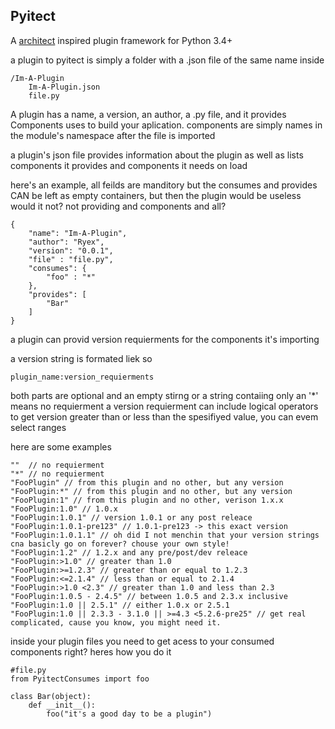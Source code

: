 Pyitect
-------

A [architect](https://github.com/c9/architect) inspired plugin framework for Python 3.4+

a plugin to pyitect is simply a folder with a .json file of the same name inside
    
    /Im-A-Plugin
        Im-A-Plugin.json
        file.py
        
A plugin has a name, a version, an author, a .py file, and it provides Components uses to build your aplication. components are simply names in the module's namespace after the file is imported

a plugin's json file provides information about the plugin as well as lists components it provides and components it needs on load

here's an example, all feilds are manditory but the consumes and provides CAN be left as empty containers, but then the plugin would be useless would it not? not providing and components and all?
    
    {
        "name": "Im-A-Plugin",
        "author": "Ryex",
        "version": "0.0.1",
        "file" : "file.py",
        "consumes": {
            "foo" : "*"
        },
        "provides": [
            "Bar"
        ]
    }
    
a plugin can provid version requierments for the components it's importing

a version string is formated liek so

    plugin_name:version_requierments
    
both parts are optional and an empty stirng or a string contaiing only an '*' means no requierment
a version requierment can include logical operators to get version greater than or less than the spesifiyed value, you can evem select ranges

here are some examples
    
    ""  // no requierment
    "*" // no requierment
    "FooPlugin" // from this plugin and no other, but any version
    "FooPlugin:*" // from this plugin and no other, but any version
    "FooPlugin:1" // from this plugin and no other, verison 1.x.x 
    "FooPlugin:1.0" // 1.0.x
    "FooPlugin:1.0.1" // version 1.0.1 or any post releace 
    "FooPlugin:1.0.1-pre123" // 1.0.1-pre123 -> this exact version
    "FooPlugin:1.0.1.1" // oh did I not menchin that your version strings cna basicly go on forever? chouse your own style!
    "FooPlugin:1.2" // 1.2.x and any pre/post/dev releace
    "FooPlugin:>1.0" // greater than 1.0
    "FooPlugin:>=1.2.3" // greater than or equal to 1.2.3
    "FooPlugin:<=2.1.4" // less than or equal to 2.1.4
    "FooPlugin:>1.0 <2.3" // greater than 1.0 and less than 2.3
    "FooPlugin:1.0.5 - 2.4.5" // between 1.0.5 and 2.3.x inclusive
    "FooPlugin:1.0 || 2.5.1" // either 1.0.x or 2.5.1
    "FooPlugin:1.0 || 2.3.3 - 3.1.0 || >=4.3 <5.2.6-pre25" // get real complicated, cause you know, you might need it.
    
    
inside your plugin files you need to get acess to your consumed components right?
heres how you do it

    #file.py
    from PyitectConsumes import foo
    
    class Bar(object):
        def __init__():
            foo("it's a good day to be a plugin")
    

